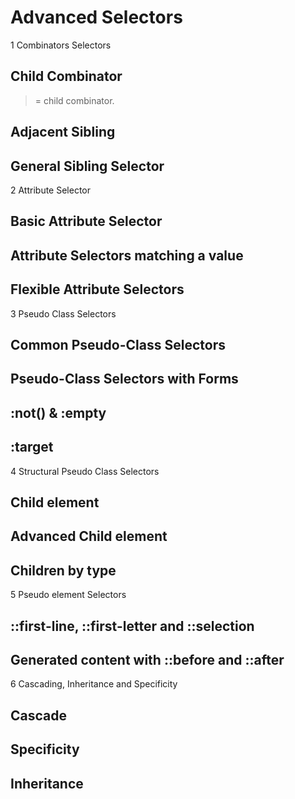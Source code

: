 # Advanced Selectors

1 Combinators Selectors

## Child Combinator

 > = child combinator.

## Adjacent Sibling

## General Sibling Selector

2 Attribute Selector

## Basic Attribute Selector

## Attribute Selectors matching a value

## Flexible Attribute Selectors

3 Pseudo Class Selectors

## Common Pseudo-Class Selectors

## Pseudo-Class Selectors with Forms

## :not() & :empty

## :target

4 Structural Pseudo Class Selectors

## Child element

## Advanced Child element

## Children by type

5 Pseudo element Selectors

## ::first-line, ::first-letter and ::selection

## Generated content with ::before and ::after

6 Cascading, Inheritance and Specificity

## Cascade

## Specificity

## Inheritance

